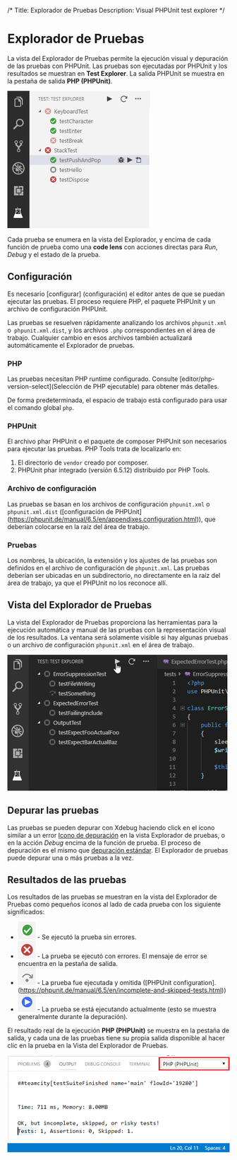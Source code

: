 /*
Title: Explorador de Pruebas
Description: Visual PHPUnit test explorer
*/

# Explorador de Pruebas

La vista del Explorador de Pruebas permite la ejecución visual y depuración de las pruebas con PHPUnit. Las pruebas son ejecutadas por PHPUnit y los resultados se muestran en **Test Explorer**. La salida PHPUnit se muestra en la pestaña de salida **PHP (PHPUnit)**.

![Test Explorer](imgs/test-view.png)

Cada prueba se enumera en la vista del Explorador, y encima de cada función de prueba como una **code lens** con acciones directas para *Run*, *Debug* y el estado de la prueba.

## Configuración

Es necesario [configurar] (configuración) el editor antes de que se puedan ejecutar las pruebas. El proceso requiere PHP, el paquete PHPUnit y un archivo de configuración PHPUnit.

Las pruebas se resuelven rápidamente analizando los archivos `phpunit.xml` o` phpunit.xml.dist`, y los archivos `.php` correspondientes en el área de trabajo. Cualquier cambio en esos archivos también actualizará automáticamente el Explorador de pruebas.

### PHP

Las pruebas necesitan PHP runtime configurado. Consulte [editor/php-version-select](Selección de PHP ejecutable) para obtener más detalles.

De forma predeterminada, el espacio de trabajo está configurado para usar el comando global `php`.

### PHPUnit

El archivo phar PHPUnit o el paquete de composer PHPUnit son necesarios para ejecutar las pruebas. PHP Tools trata de localizarlo en:

1. El directorio de `vendor` creado por composer. 
2. PHPUnit phar integrado (versión 6.5.12) distribuido por PHP Tools.

### Archivo de configuración

Las pruebas se basan en los archivos de configuración `phpunit.xml` o` phpunit.xml.dist` ([configuración de PHPUnit] (https://phpunit.de/manual/6.5/en/appendixes.configuration.html)), que deberían colocarse en la raíz del área de trabajo.

### Pruebas

Los nombres, la ubicación, la extensión y los ajustes de las pruebas son definidos en el archivo de configuración de `phpunit.xml`. 
Las pruebas deberían ser ubicadas en un subdirectorio, no directamente en la raíz del área de trabajo, ya que el PHPUnit no los reconoce allí.

## Vista del Explorador de Pruebas

La vista del Explorador de Pruebas proporciona las herramientas para la ejecución automática y manual de las pruebas con la representación visual de los resultados.
La ventana será solamente visible si hay algunas pruebas o un archivo de configuración `phpunit.xml` en el área de trabajo.

![Test Explorer](imgs/test-explorer.gif)

## Depurar las pruebas

Las pruebas se pueden depurar con Xdebug haciendo click en el icono similar a un error [Icono de depuración](imgs/test-debuging.png) en la vista Explorador de pruebas, o en la acción *Debug* encima de la función de prueba. El proceso de depuración es el mismo que [depuración estándar](Depurar). El Explorador de pruebas puede depurar una o más pruebas a la vez. 

## Resultados de las pruebas

Los resultados de las pruebas se muestran en la vista del Explorador de Pruebas como pequeños íconos al lado de cada prueba con los siguiente significados:

* ![Test success](imgs/test-success.png) - Se ejecutó la prueba sin errores.
* ![Test failure](imgs/test-failure.png) - La prueba se ejecutó con errores. El mensaje de error se encuentra en la pestaña de salida.
* ![Test skipped](imgs/test-skipped.png) - La prueba fue ejecutada y omitida ([PHPUnit configuration].(https://phpunit.de/manual/6.5/en/incomplete-and-skipped-tests.html))
* ![Test running](imgs/test-running.png) - La prueba se está ejecutando actualmente (esto se muestra generalmente durante la depuración).

El resultado real de la ejecución **PHP (PHPUnit)** se muestra en la pestaña de salida, y cada una de las pruebas tiene su propia salida disponible al hacer clic en la prueba en la Vista del Explorador de Pruebas.

![Test Output](imgs/test-output.png)
